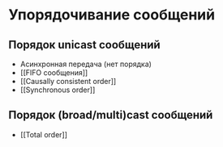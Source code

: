 # Упорядочивание сообщений

## Порядок unicast сообщений
* Асинхронная передача (нет порядка)
* [[FIFO  сообщения]]
* [[Causally consistent order]]
* [[Synchronous order]]

## Порядок (broad/multi)cast сообщений
* [[Total order]]